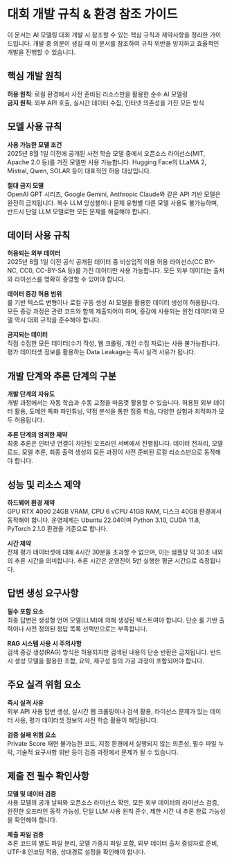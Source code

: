 # 대회 개발 규칙 & 환경 참조 가이드

이 문서는 AI 모델링 대회 개발 시 참조할 수 있는 핵심 규칙과 제약사항을 정리한 가이드입니다. 개발 중 의문이 생길 때 이 문서를 참조하여 규칙 위반을 방지하고 효율적인 개발을 진행할 수 있습니다.

## 핵심 개발 원칙

**허용 원칙**: 로컬 환경에서 사전 준비된 리소스만을 활용한 순수 AI 모델링  
**금지 원칙**: 외부 API 호출, 실시간 데이터 수집, 인터넷 의존성을 가진 모든 방식

## 모델 사용 규칙

**사용 가능한 모델 조건**  
2025년 8월 1일 이전에 공개된 사전 학습 모델 중에서 오픈소스 라이선스(MIT, Apache 2.0 등)를 가진 모델만 사용 가능합니다. Hugging Face의 LLaMA 2, Mistral, Qwen, SOLAR 등이 대표적인 허용 대상입니다.

**절대 금지 모델**  
OpenAI GPT 시리즈, Google Gemini, Anthropic Claude와 같은 API 기반 모델은 완전히 금지됩니다. 복수 LLM 앙상블이나 문제 유형별 다른 모델 사용도 불가능하며, 반드시 단일 LLM 모델로만 모든 문제를 해결해야 합니다.

## 데이터 사용 규칙

**허용되는 외부 데이터**  
2025년 8월 1일 이전 공식 공개된 데이터 중 비상업적 이용 허용 라이선스(CC BY-NC, CC0, CC-BY-SA 등)를 가진 데이터만 사용 가능합니다. 모든 외부 데이터는 출처와 라이선스를 명확히 증명할 수 있어야 합니다.

**데이터 증강 허용 범위**  
룰 기반 텍스트 변형이나 로컬 구동 생성 AI 모델을 활용한 데이터 생성이 허용됩니다. 모든 증강 과정은 관련 코드와 함께 제출되어야 하며, 증강에 사용되는 원천 데이터와 모델 역시 대회 규칙을 준수해야 합니다.

**금지되는 데이터**  
직접 수집한 모든 데이터(수기 작성, 웹 크롤링, 개인 수집 자료)는 사용 불가능합니다. 평가 데이터셋 정보를 활용하는 Data Leakage는 즉시 실격 사유가 됩니다.

## 개발 단계와 추론 단계의 구분

**개발 단계의 자유도**  
개발 과정에서는 자동 학습과 수동 교정을 마음껏 활용할 수 있습니다. 허용된 외부 데이터 활용, 도메인 특화 파인튜닝, 약점 분석을 통한 집중 학습, 다양한 실험과 최적화가 모두 허용됩니다.

**추론 단계의 엄격한 제약**  
최종 추론은 인터넷 연결이 차단된 오프라인 서버에서 진행됩니다. 데이터 전처리, 모델 로드, 모델 추론, 최종 출력 생성의 모든 과정이 사전 준비된 로컬 리소스만으로 동작해야 합니다.

## 성능 및 리소스 제약

**하드웨어 환경 제약**  
GPU RTX 4090 24GB VRAM, CPU 6 vCPU 41GB RAM, 디스크 40GB 환경에서 동작해야 합니다. 운영체제는 Ubuntu 22.04이며 Python 3.10, CUDA 11.8, PyTorch 2.1.0 환경을 기준으로 합니다.

**시간 제약**  
전체 평가 데이터셋에 대해 4시간 30분을 초과할 수 없으며, 이는 샘플당 약 30초 내외의 추론 시간을 의미합니다. 추론 시간은 운영진이 5번 실행한 평균 시간으로 측정됩니다.

## 답변 생성 요구사항

**필수 포함 요소**  
최종 답변은 생성형 언어 모델(LLM)에 의해 생성된 텍스트여야 합니다. 단순 룰 기반 출력이나 사전 정의된 정답 목록 선택만으로는 부족합니다.

**RAG 시스템 사용 시 주의사항**  
검색 증강 생성(RAG) 방식은 허용되지만 검색된 내용의 단순 반환은 금지됩니다. 반드시 생성 모델을 활용한 조합, 요약, 재구성 등의 가공 과정이 포함되어야 합니다.

## 주요 실격 위험 요소

**즉시 실격 사유**  
외부 API 사용 답변 생성, 실시간 웹 크롤링이나 검색 활용, 라이선스 문제가 있는 데이터 사용, 평가 데이터셋 정보의 사전 학습 활용이 해당됩니다.

**검증 실패 위험 요소**  
Private Score 재현 불가능한 코드, 지정 환경에서 실행되지 않는 의존성, 필수 파일 누락, 기술적 요구사항 위반 등이 검증 과정에서 문제가 될 수 있습니다.

## 제출 전 필수 확인사항

**모델 및 데이터 검증**  
사용 모델의 공개 날짜와 오픈소스 라이선스 확인, 모든 외부 데이터의 라이선스 검증, 완전한 오프라인 동작 가능성, 단일 LLM 사용 원칙 준수, 제한 시간 내 추론 완료 가능성을 확인해야 합니다.

**제출 파일 검증**  
추론 코드의 별도 파일 분리, 모델 가중치 파일 포함, 외부 데이터 출처 증빙자료 준비, UTF-8 인코딩 적용, 상대경로 설정을 확인해야 합니다.